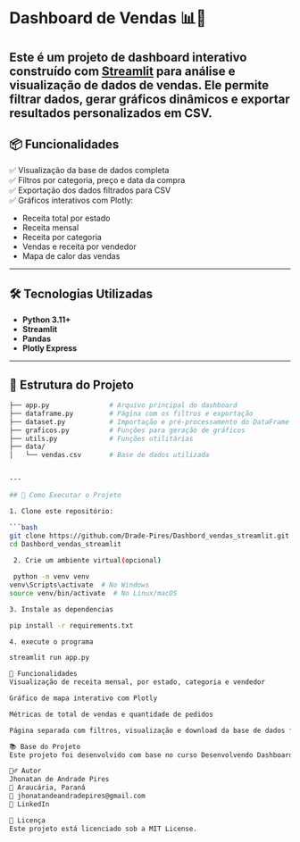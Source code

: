 # Dashboard de Vendas 📊🛒

Este é um projeto de dashboard interativo construído com [Streamlit](https://streamlit.io/) para análise e visualização de dados de vendas. Ele permite filtrar dados, gerar gráficos dinâmicos e exportar resultados personalizados em CSV.
---

## 📦 Funcionalidades

✅ Visualização da base de dados completa  
✅ Filtros por categoria, preço e data da compra  
✅ Exportação dos dados filtrados para CSV  
✅ Gráficos interativos com Plotly:
- Receita total por estado
- Receita mensal
- Receita por categoria
- Vendas e receita por vendedor
- Mapa de calor das vendas

---

## 🛠️ Tecnologias Utilizadas

- **Python 3.11+**
- **Streamlit**
- **Pandas**
- **Plotly Express**

---

## 📁 Estrutura do Projeto

```bash
├── app.py               # Arquivo principal do dashboard
├── dataframe.py         # Página com os filtros e exportação
├── dataset.py           # Importação e pré-processamento do DataFrame
├── graficos.py          # Funções para geração de gráficos
├── utils.py             # Funções utilitárias
├── data/
│   └── vendas.csv       # Base de dados utilizada


---

## 🚀 Como Executar o Projeto

1. Clone este repositório:

```bash
git clone https://github.com/Drade-Pires/Dashbord_vendas_streamlit.git
cd Dashbord_vendas_streamlit
 
 2. Crie um ambiente virtual(opcional)

 python -m venv venv
venv\Scripts\activate  # No Windows
source venv/bin/activate  # No Linux/macOS

3. Instale as dependencias

pip install -r requirements.txt

4. execute o programa

streamlit run app.py

🧩 Funcionalidades
Visualização de receita mensal, por estado, categoria e vendedor

Gráfico de mapa interativo com Plotly

Métricas de total de vendas e quantidade de pedidos

Página separada com filtros, visualização e download da base de dados filtrada

📚 Base do Projeto
Este projeto foi desenvolvido com base no curso Desenvolvendo Dashboards em Python, disponível na plataforma Udemy.

🙋‍♂️ Autor
Jhonatan de Andrade Pires
📍 Araucária, Paraná
📧 jhonatandeandradepires@gmail.com
🔗 LinkedIn

📝 Licença
Este projeto está licenciado sob a MIT License.
